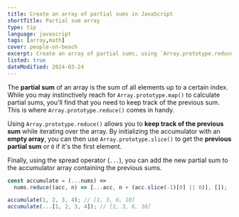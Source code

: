 ```yaml
---
title: Create an array of partial sums in JavaScript
shortTitle: Partial sum array
type: tip
language: javascript
tags: [array,math]
cover: people-on-beach
excerpt: Create an array of partial sums, using `Array.prototype.reduce()` and `Array.prototype.slice()`.
listed: true
dateModified: 2024-03-24
---
```


The **partial sum** of an array is the sum of all elements up to a certain index. While you may instinctively reach for `Array.prototype.map()` to calculate partial sums, you'll find that you need to keep track of the previous sum. This is where `Array.prototype.reduce()` comes in handy.

Using `Array.prototype.reduce()` allows you to **keep track of the previous sum** while iterating over the array. By initializing the accumulator with an **empty array**, you can then use `Array.prototype.slice()` to get the **previous partial sum** or `0` if it's the first element.

Finally, using the spread operator (`...`), you can add the new partial sum to the accumulator array containing the previous sums.

```js
const accumulate = (...nums) =>
  nums.reduce((acc, n) => [...acc, n + (acc.slice(-1)[0] || 0)], []);

accumulate(1, 2, 3, 4); // [1, 3, 6, 10]
accumulate(...[1, 2, 3, 4]); // [1, 3, 6, 10]
```
